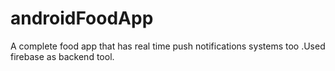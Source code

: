 # androidFoodApp
A complete food app that has real time push notifications systems too .Used firebase as backend tool.

